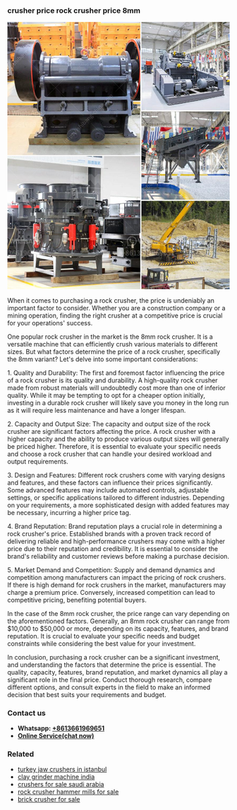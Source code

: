 <h3>crusher price rock crusher price 8mm</h3><img src='1708309416.jpg' alt=''><p>When it comes to purchasing a rock crusher, the price is undeniably an important factor to consider. Whether you are a construction company or a mining operation, finding the right crusher at a competitive price is crucial for your operations' success.</p><p>One popular rock crusher in the market is the 8mm rock crusher. It is a versatile machine that can efficiently crush various materials to different sizes. But what factors determine the price of a rock crusher, specifically the 8mm variant? Let's delve into some important considerations:</p><p>1. Quality and Durability: The first and foremost factor influencing the price of a rock crusher is its quality and durability. A high-quality rock crusher made from robust materials will undoubtedly cost more than one of inferior quality. While it may be tempting to opt for a cheaper option initially, investing in a durable rock crusher will likely save you money in the long run as it will require less maintenance and have a longer lifespan.</p><p>2. Capacity and Output Size: The capacity and output size of the rock crusher are significant factors affecting the price. A rock crusher with a higher capacity and the ability to produce various output sizes will generally be priced higher. Therefore, it is essential to evaluate your specific needs and choose a rock crusher that can handle your desired workload and output requirements.</p><p>3. Design and Features: Different rock crushers come with varying designs and features, and these factors can influence their prices significantly. Some advanced features may include automated controls, adjustable settings, or specific applications tailored to different industries. Depending on your requirements, a more sophisticated design with added features may be necessary, incurring a higher price tag.</p><p>4. Brand Reputation: Brand reputation plays a crucial role in determining a rock crusher's price. Established brands with a proven track record of delivering reliable and high-performance crushers may come with a higher price due to their reputation and credibility. It is essential to consider the brand's reliability and customer reviews before making a purchase decision.</p><p>5. Market Demand and Competition: Supply and demand dynamics and competition among manufacturers can impact the pricing of rock crushers. If there is high demand for rock crushers in the market, manufacturers may charge a premium price. Conversely, increased competition can lead to competitive pricing, benefiting potential buyers.</p><p>In the case of the 8mm rock crusher, the price range can vary depending on the aforementioned factors. Generally, an 8mm rock crusher can range from $10,000 to $50,000 or more, depending on its capacity, features, and brand reputation. It is crucial to evaluate your specific needs and budget constraints while considering the best value for your investment.</p><p>In conclusion, purchasing a rock crusher can be a significant investment, and understanding the factors that determine the price is essential. The quality, capacity, features, brand reputation, and market dynamics all play a significant role in the final price. Conduct thorough research, compare different options, and consult experts in the field to make an informed decision that best suits your requirements and budget.</p><h3>Contact us</h3><ul><li><strong>Whatsapp:&nbsp;<a href="https://wa.me/8613661969651">+8613661969651</a></strong></li><li><a href="https://swt.shibang-china.com/?git&amp;zhl&amp;crusher price rock crusher price 8mm"><strong>Online Service(chat now)</strong></a></li></ul><h3>Related</h3><ul><li><a href='turkey jaw crushers in istanbul.md'>turkey jaw crushers in istanbul</a></li><li><a href='clay grinder machine india.md'>clay grinder machine india</a></li><li><a href='crushers for sale saudi arabia.md'>crushers for sale saudi arabia</a></li><li><a href='rock crusher hammer mills for sale.md'>rock crusher hammer mills for sale</a></li><li><a href='brick crusher for sale.md'>brick crusher for sale</a></li></ul>